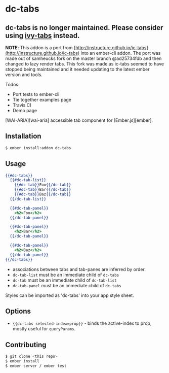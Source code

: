 # dc-tabs

## dc-tabs is no longer maintained. Please consider using [ivy-tabs](https://github.com/IvyApp/ivy-tabs) instead.

**NOTE**: This addon is a port from [http://instructure.github.io/ic-tabs](http://instructure.github.io/ic-tabs) into an ember-cli addon. The port was made out of samheucks fork on the master branch @ad25734fdb and then changed to lazy render tabs. This fork was made as ic-tabs seemed to have stopped being maintained and it needed updating to the latest ember version and tools.

Todos:
- Port tests to ember-cli
- Tie together examples page
- Travis CI
- Demo page


<!---
[![Build Status](https://travis-ci.org/instructure/dc-tabs.png?branch=master)](https://travis-ci.org/instructure/dc-tabs)
--->

[WAI-ARIA][wai-aria] accessible tab component for [Ember.js][ember].

<!---
Demo
----

http://instructure.github.io/dc-tabs
--->

Installation
------------

```sh
$ ember install:addon dc-tabs

```

Usage
-----

```handlebars
{{#dc-tabs}}
  {{#dc-tab-list}}
    {{#dc-tab}}Foo{{/dc-tab}}
    {{#dc-tab}}Bar{{/dc-tab}}
    {{#dc-tab}}Baz{{/dc-tab}}
  {{/dc-tab-list}}

  {{#dc-tab-panel}}
    <h2>Foo</h2>
  {{/dc-tab-panel}}

  {{#dc-tab-panel}}
    <h2>Bar</h2>
  {{/dc-tab-panel}}

  {{#dc-tab-panel}}
    <h2>Baz</h2>
  {{/dc-tab-panel}}
{{/dc-tabs}}
```

- associations between tabs and tab-panes are inferred by order.
- `dc-tab-list` must be an immediate child of `dc-tabs`
- `dc-tab` must be an immediate child of `dc-tab-list`
- `dc-tab-panel` must be an immediate child of `dc-tabs`

Styles can be imported as 'dc-tabs' into your app style sheet.

Options
-------

- `{{dc-tabs selected-index=prop}}` - binds the active-index to prop,
  mostly useful for `queryParams`.

Contributing
------------

```sh
$ git clone <this repo>
$ ember install
$ ember server / ember test
```
